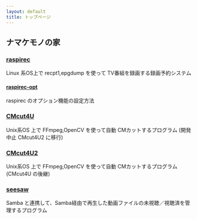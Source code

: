 ```yaml
---
layout: default
title: トップページ
---
```


## ナマケモノの家

### [raspirec]({{site.baseurl}}/raspirec.html)

Linux 系OS上で recpt1,epgdump を使って TV番組を録画する録画予約システム

#### [raspirec-opt]({{site.baseurl}}/raspirec-opt.html)

raspirec のオプション機能の設定方法

### [CMcut4U]({{site.baseurl}}/CMcut4U.html)

Unix系OS 上で FFmpeg,OpenCV を使って自動 CMカットするプログラム (開発中止 CMcut4U2 に移行)

### [CMcut4U2]({{site.baseurl}}/CMcut4U2.html)

Unix系OS 上で FFmpeg,OpenCV を使って自動 CMカットするプログラム (CMcut4U の後継)


### [seesaw]({{site.baseurl}}/seesaw.html)

Samba と連携して、Samba経由で再生した動画ファイルの未視聴／視聴済を管理するプログラム


